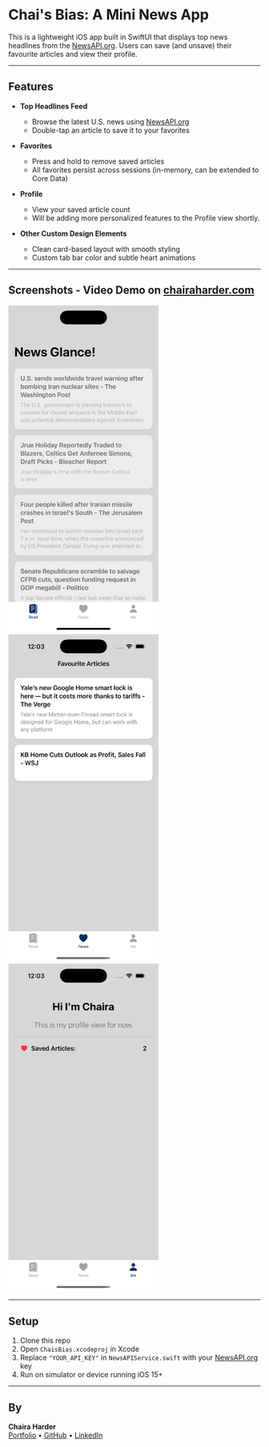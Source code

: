 # Chai's Bias: A Mini News App

This is a lightweight iOS app built in SwiftUI that displays top news headlines from the [NewsAPI.org](https://newsapi.org/). Users can save (and unsave) their favourite articles and view their profile.

---

## Features

- **Top Headlines Feed**
  - Browse the latest U.S. news using [NewsAPI.org](https://newsapi.org/)
  - Double-tap an article to save it to your favorites

- **Favorites**
  - Press and hold to remove saved articles
  - All favorites persist across sessions (in-memory, can be extended to Core Data)

- **Profile**
  - View your saved article count
  - Will be adding more personalized features to the Profile view shortly.

- **Other Custom Design Elements**
  - Clean card-based layout with smooth styling
  - Custom tab bar color and subtle heart animations

---

## Screenshots - Video Demo on [chairaharder.com](https://chairaharder.com)

<img src="screenshots/news-feed.png" width="300"> <img src="screenshots/favorites.png" width="300"> <img src="screenshots/profile.png" width="300">

---

## Setup

1. Clone this repo
2. Open `ChaisBias.xcodeproj` in Xcode
3. Replace `"YOUR_API_KEY"` in `NewsAPIService.swift` with your [NewsAPI.org](https://newsapi.org/) key
4. Run on simulator or device running iOS 15+

---

## By

**Chaira Harder**  
[Portfolio](https://chairaharder.com) • [GitHub](https://github.com/cyberchai) • [LinkedIn](https://linkedin.com/in/chairaharder)

